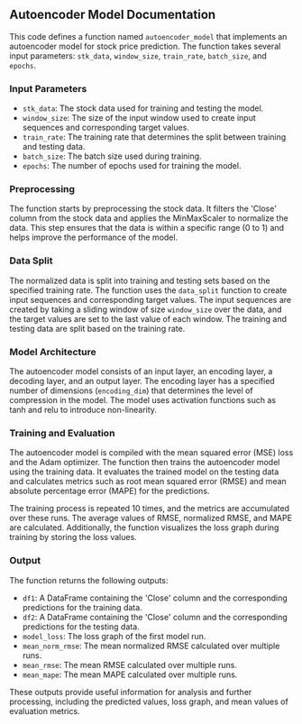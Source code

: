 ## Autoencoder Model Documentation

This code defines a function named `autoencoder_model` that implements an autoencoder model for stock price prediction. The function takes several input parameters: `stk_data`, `window_size`, `train_rate`, `batch_size`, and `epochs`.

### Input Parameters

- `stk_data`: The stock data used for training and testing the model.
- `window_size`: The size of the input window used to create input sequences and corresponding target values.
- `train_rate`: The training rate that determines the split between training and testing data.
- `batch_size`: The batch size used during training.
- `epochs`: The number of epochs used for training the model.

### Preprocessing

The function starts by preprocessing the stock data. It filters the 'Close' column from the stock data and applies the MinMaxScaler to normalize the data. This step ensures that the data is within a specific range (0 to 1) and helps improve the performance of the model.

### Data Split

The normalized data is split into training and testing sets based on the specified training rate. The function uses the `data_split` function to create input sequences and corresponding target values. The input sequences are created by taking a sliding window of size `window_size` over the data, and the target values are set to the last value of each window. The training and testing data are split based on the training rate.

### Model Architecture

The autoencoder model consists of an input layer, an encoding layer, a decoding layer, and an output layer. The encoding layer has a specified number of dimensions (`encoding_dim`) that determines the level of compression in the model. The model uses activation functions such as tanh and relu to introduce non-linearity.

### Training and Evaluation

The autoencoder model is compiled with the mean squared error (MSE) loss and the Adam optimizer. The function then trains the autoencoder model using the training data. It evaluates the trained model on the testing data and calculates metrics such as root mean squared error (RMSE) and mean absolute percentage error (MAPE) for the predictions.

The training process is repeated 10 times, and the metrics are accumulated over these runs. The average values of RMSE, normalized RMSE, and MAPE are calculated. Additionally, the function visualizes the loss graph during training by storing the loss values.

### Output

The function returns the following outputs:

- `df1`: A DataFrame containing the 'Close' column and the corresponding predictions for the training data.
- `df2`: A DataFrame containing the 'Close' column and the corresponding predictions for the testing data.
- `model_loss`: The loss graph of the first model run.
- `mean_norm_rmse`: The mean normalized RMSE calculated over multiple runs.
- `mean_rmse`: The mean RMSE calculated over multiple runs.
- `mean_mape`: The mean MAPE calculated over multiple runs.

These outputs provide useful information for analysis and further processing, including the predicted values, loss graph, and mean values of evaluation metrics.
